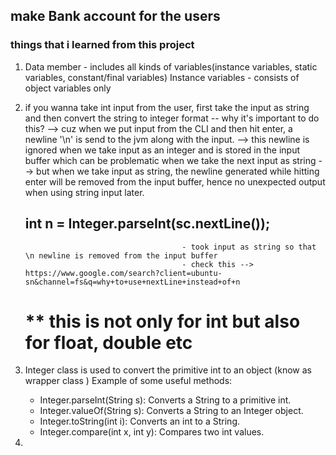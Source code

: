 ## make Bank account for the users 
   
### things that i learned from this project
1. Data member - includes all kinds of variables(instance variables, static variables, constant/final variables)
   Instance variables - consists of object variables only
2. if you wanna take int input from the user, first take the input as string and then convert the string to integer format
   -- why it's important to do this?
   --> cuz when we put input from the CLI and then hit enter, a newline '\n' is send to the jvm along with the input.
   --> this newline is ignored when we take input as an integer and is stored in the input buffer which can be problematic when we take the next input as string
   --> but when we take input as string, the newline generated while hitting enter will be removed from the input buffer, hence no unexpected output when using string input later.
   
   ##  int n = Integer.parseInt(sc.nextLine()); 
                                          - took input as string so that \n newline is removed from the input buffer
                                          - check this --> https://www.google.com/search?client=ubuntu-sn&channel=fs&q=why+to+use+nextLine+instead+of+n
   # ** this is not only for int but also for float, double etc

3. Integer class is used to convert the primitive int to an object (know as wrapper class )
   Example of some useful methods:
   - Integer.parseInt(String s): Converts a String to a primitive int.
   - Integer.valueOf(String s): Converts a String to an Integer object.
   - Integer.toString(int i): Converts an int to a String.
   - Integer.compare(int x, int y): Compares two int values.
4.
